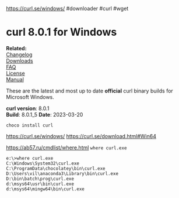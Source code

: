 https://curl.se/windows/
#downloader #curl #wget
# curl 8.0.1 for Windows

**Related:**  
[Changelog](https://curl.se/changes.html)  
[Downloads](https://curl.se/download.html)  
[FAQ](https://curl.se/docs/faq.html)  
[License](https://curl.se/docs/copyright.html)  
[Manual](https://curl.se/docs/manpage.html)

These are the latest and most up to date **official** curl binary builds for Microsoft Windows.

**curl version**: 8.0.1  
**Build**: 8.0.1_5 
**Date**: 2023-03-20

`choco install curl`

https://curl.se/windows/
https://curl.se/download.html#Win64


https://ab57.ru/cmdlist/where.html
`where curl.exe`

```
e:\>where curl.exe
C:\Windows\System32\curl.exe
C:\ProgramData\chocolatey\bin\curl.exe
D:\Users\vil\anaconda3\Library\bin\curl.exe
D:\bin\batch\prog\curl.exe
d:\msys64\usr\bin\curl.exe
d:\msys64\mingw64\bin\curl.exe
```


